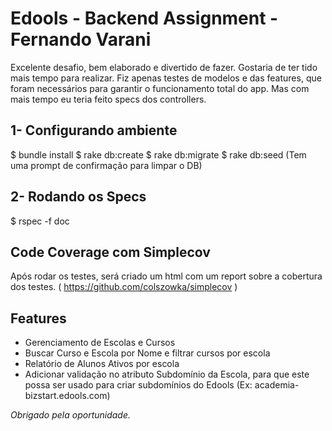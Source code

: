 # Edools - Backend Assignment - Fernando Varani

Excelente desafio, bem elaborado e divertido de fazer. Gostaria de ter tido mais tempo para realizar.
Fiz apenas testes de modelos e das features, que foram necessários para garantir o funcionamento total do app. Mas com mais tempo eu teria feito specs dos controllers.

## 1- Configurando ambiente
$ bundle install
$ rake db:create
$ rake db:migrate
$ rake db:seed (Tem uma prompt de confirmação para limpar o DB)

## 2- Rodando os Specs
$ rspec -f doc

## Code Coverage com Simplecov
Após rodar os testes, será criado um html com um report sobre a cobertura dos testes.
( https://github.com/colszowka/simplecov ) 

## Features

- Gerenciamento de Escolas e Cursos
- Buscar Curso e Escola por Nome e filtrar cursos por escola
- Relatório de Alunos Ativos por escola
- Adicionar validação no atributo Subdomínio da Escola, para que este possa ser usado para criar subdomínios do Edools (Ex: academia-bizstart.edools.com)

*Obrigado pela oportunidade.*
